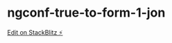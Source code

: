 # ngconf-true-to-form-1-jon

[Edit on StackBlitz ⚡️](https://stackblitz.com/edit/ngconf-true-to-form-xtzdss)